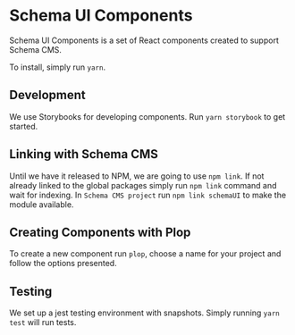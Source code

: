 # Schema UI Components

Schema UI Components is a set of React components created to support Schema CMS.

To install, simply run `yarn`.

## Development

We use Storybooks for developing components. Run `yarn storybook` to get started.

## Linking with Schema CMS

Until we have it released to NPM, we are going to use `npm link`. If not already linked to the global packages
simply run `npm link` command and wait for indexing.
In `Schema CMS project` run `npm link schemaUI` to make the module available.


## Creating Components with Plop

To create a new component run `plop`, choose a name for your project and follow the options presented.

## Testing

We set up a jest testing environment with snapshots. Simply running `yarn test` will run tests.

